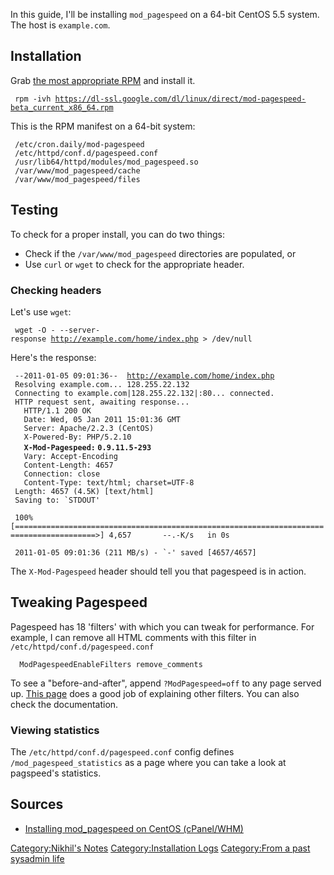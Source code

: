 In this guide, I'll be installing `mod_pagespeed` on a 64-bit CentOS 5.5
system. The host is `example.com`.

Installation
------------

Grab [the most appropriate
RPM](http://code.google.com/speed/page-speed/download.html) and install
it.

` rpm -ivh `[`https://dl-ssl.google.com/dl/linux/direct/mod-pagespeed-beta_current_x86_64.rpm`](https://dl-ssl.google.com/dl/linux/direct/mod-pagespeed-beta_current_x86_64.rpm)

This is the RPM manifest on a 64-bit system:

` /etc/cron.daily/mod-pagespeed`  
` /etc/httpd/conf.d/pagespeed.conf`  
` /usr/lib64/httpd/modules/mod_pagespeed.so`  
` /var/www/mod_pagespeed/cache`  
` /var/www/mod_pagespeed/files`

Testing
-------

To check for a proper install, you can do two things:

-   Check if the `/var/www/mod_pagespeed` directories are populated, or
-   Use `curl` or `wget` to check for the appropriate header.

### Checking headers

Let's use `wget`:

` wget -O - --server-response `[`http://example.com/home/index.php`](http://example.com/home/index.php)` > /dev/null `

Here's the response:

` --2011-01-05 09:01:36--  `[`http://example.com/home/index.php`](http://example.com/home/index.php)  
` Resolving example.com... 128.255.22.132`  
` Connecting to example.com|128.255.22.132|:80... connected.`  
` HTTP request sent, awaiting response... `  
`   HTTP/1.1 200 OK`  
`   Date: Wed, 05 Jan 2011 15:01:36 GMT`  
`   Server: Apache/2.2.3 (CentOS)`  
`   X-Powered-By: PHP/5.2.10`  
`   `**`X-Mod-Pagespeed:` `0.9.11.5-293`**  
`   Vary: Accept-Encoding`  
`   Content-Length: 4657`  
`   Connection: close`  
`   Content-Type: text/html; charset=UTF-8`  
` Length: 4657 (4.5K) [text/html]`  
``  Saving to: `STDOUT' ``  
` `  
` 100%[========================================================================================>] 4,657       --.-K/s   in 0s      `  
` `  
``  2011-01-05 09:01:36 (211 MB/s) - `-' saved [4657/4657] ``

The `X-Mod-Pagespeed` header should tell you that pagespeed is in
action.

Tweaking Pagespeed
------------------

Pagespeed has 18 'filters' with which you can tweak for performance. For
example, I can remove all HTML comments with this filter in
`/etc/httpd/conf.d/pagespeed.conf`

`  ModPagespeedEnableFilters remove_comments`

To see a "before-and-after", append `?ModPagespeed=off` to any page
served up. [This page](http://www.modpagespeed.com/) does a good job of
explaining other filters. You can also check the documentation.

### Viewing statistics

The `/etc/httpd/conf.d/pagespeed.conf` config defines
`/mod_pagespeed_statistics` as a page where you can take a look at
pagspeed's statistics.

Sources
-------

-   [Installing mod\_pagespeed on
    CentOS (cPanel/WHM)](https://fusi0n.org/linux/installing-googles-mod_pagespeed-on-centos-with-cpanel-and-whm)

[Category:Nikhil's Notes](Category:Nikhil's_Notes "wikilink")
[Category:Installation Logs](Category:Installation_Logs "wikilink")
[Category:From a past sysadmin
life](Category:From_a_past_sysadmin_life "wikilink")
